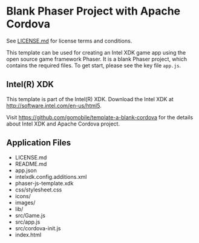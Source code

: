 # Blank Phaser Project with Apache Cordova

See [LICENSE.md]() for license terms and conditions.

This template can be used for creating an Intel XDK game app using the open source game framework Phaser. It is a blank Phaser project, which contains the required files. To get start, please see the key file `app.js`.

Intel(R) XDK
-------------------------------------------
This template is part of the Intel(R) XDK. 
Download the Intel XDK at http://software.intel.com/en-us/html5.

Visit https://github.com/gomobile/template-a-blank-cordova for the details about Intel XDK and Apache Cordova project.

Application Files
-----------------
* LICENSE.md
* README.md
* app.json
* intelxdk.config.additions.xml
* phaser-js-template.xdk
* css/stylesheet.css
* icons/
* images/
* lib/
* src/Game.js
* src/app.js
* src/cordova-init.js
* index.html